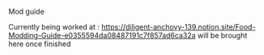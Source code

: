 Mod guide

Currently being worked at : https://diligent-anchovy-139.notion.site/Food-Modding-Guide-e0355594da08487191c7f857ad6ca32a will be brought here once finished
